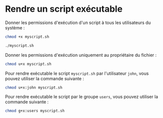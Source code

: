 # Rendre un script exécutable

Donner les permissions d'exécution d'un script à tous les utilisateurs du système :

```bash
chmod +x myscript.sh
```

```bash
./myscript.sh
```

Donner les permissions d'exécution uniquement au propriétaire du fichier :

```bash
chmod u+x myscript.sh
```

Pour rendre exécutable le script `myscript.sh` par l'utilisateur `john`, vous pouvez utiliser la commande suivante :

```bash
chmod u+x:john myscript.sh
```

Pour rendre exécutable le script par le groupe `users`, vous pouvez utiliser la commande suivante :

```bash
chmod g+x:users myscript.sh
```
